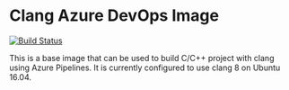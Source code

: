 # Clang Azure DevOps Image

[![Build Status](https://dev.azure.com/glaux/gnustep/_apis/build/status/glauxio.clang-azure-devops-image?branchName=master)](https://dev.azure.com/glaux/gnustep/_build/latest?definitionId=5&branchName=master)

This is a base image that can be used to build C/C++ project with clang
using Azure Pipelines. It is currently configured to use clang 8 on Ubuntu
16.04.

